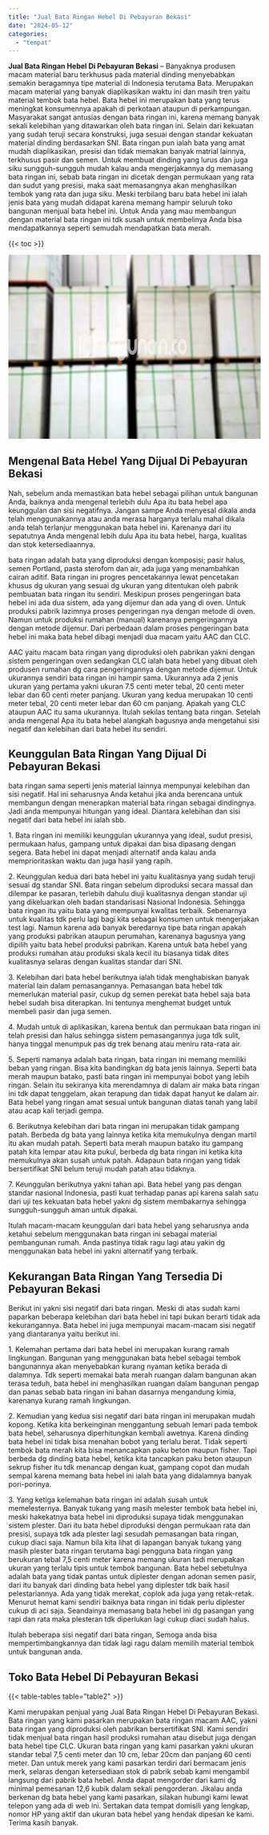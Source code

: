 ```yaml
---
title: "Jual Bata Ringan Hebel Di Pebayuran Bekasi"
date: "2024-05-12"
categories: 
  - "tempat"
---
```


**Jual Bata Ringan Hebel Di Pebayuran Bekasi** – Banyaknya produsen macam material baru terkhusus pada material dinding menyebabkan semakin beragamnya tipe material di Indonesia terutama Bata. Merupakan macam material yang banyak diaplikasikan waktu ini dan masih tren yaitu material tembok bata hebel. Bata hebel ini merupakan bata yang terus meningkat konsumennya apakah di perkotaan ataupun di perkampungan. Masyarakat sangat antusias dengan bata ringan ini, karena memang banyak sekali kelebihan yang ditawarkan oleh bata ringan ini. Selain dari kekuatan yang sudah teruji secara konstruksi, juga sesuai dengan standar kekuatan material dinding berdasarkan SNI. Bata ringan pun ialah bata yang amat mudah diaplikasikan, presisi dan tidak memakan banyak matrial lainnya, terkhusus pasir dan semen. Untuk membuat dinding yang lurus dan juga siku sungguh-sungguh mudah kalau anda mengerjakannya dg memasang bata ringan ini, sebab bata ringan ini dicetak dengan permukaan yang rata dan sudut yang presisi, maka saat memasangnya akan menghasilkan tembok yang rata dan juga siku. Meski terbilang baru bata hebel ini ialah jenis bata yang mudah didapat karena memang hampir seluruh toko bangunan menjual bata hebel ini. Untuk Anda yang mau membangun dengan material bata ringan ini tdk susah untuk membelinya Anda bisa mendapatkannya seperti semudah mendapatkan bata merah.

{{< toc >}}

![Jual Bata Ringan Hebel Di Pebayuran Bekasi](/images/jual-hebel-murah-39.png)

## Mengenal Bata Hebel Yang Dijual Di Pebayuran Bekasi

Nah, sebelum anda memastikan bata hebel sebagai pilihan untuk bangunan Anda, baiknya anda mengenal terlebih dulu Apa itu bata hebel apa keunggulan dan sisi negatifnya. Jangan sampe Anda menyesal dikala anda telah menggunakannya atau anda merasa harganya terlalu mahal dikala anda telah terlanjur menggunakan bata hebel ini. Karenanya dari itu sepatutnya Anda mengenal lebih dulu Apa itu bata hebel, harga, kualitas dan stok ketersediaannya.

bata ringan adalah bata yang diproduksi dengan komposisi; pasir halus, semen Portland, pasta sterofom dan air, ada juga yang menambahkan cairan aditif. Bata ringan ini progres pencetakannya lewat pencetakan khusus dg ukuran yang sesuai dg ukuran yang ditentukan oleh pabrik pembuatan bata ringan itu sendiri. Meskipun proses pengeringan bata hebel ini ada dua sistem, ada yang dijemur dan ada yang di oven. Untuk produksi pabrik lazimnya proses pengeringan nya dengan metode di oven. Namun untuk produksi rumahan (manual) karenanya pengeringannya dengan metode dijemur. Dari perbedaan dalam proses pengeringan bata hebel ini maka bata hebel dibagi menjadi dua macam yaitu AAC dan CLC.

AAC yaitu macam bata ringan yang diproduksi oleh pabrikan yakni dengan sistem pengeringan oven sedangkan CLC ialah bata hebel yang dibuat oleh produsen rumahan dg cara pengeringannya dengan metode dijemur. Untuk ukurannya sendiri bata ringan ini hampir sama. Ukurannya ada 2 jenis ukuran yang pertama yakni ukuran 7.5 centi meter tebal, 20 centi meter lebar dan 60 centi meter panjang. Ukuran yang kedua merupakan 10 centi meter tebal, 20 centi meter lebar dan 60 cm panjang. Apakah yang CLC ataupun AAC itu sama ukurannya. Itulah sekilas tentang bata ringan. Setelah anda mengenal Apa itu bata hebel alangkah bagusnya anda mengetahui sisi negatif dan kelebihan dari bata hebel itu sendiri.

## Keunggulan Bata Ringan Yang Dijual Di Pebayuran Bekasi

bata ringan sama seperti jenis material lainnya mempunyai kelebihan dan sisi negatif. Hal ini seharusnya Anda ketahui jika anda berencana untuk membangun dengan menerapkan material bata ringan sebagai dindingnya. Jadi anda mempunyai hitungan yang ideal. Diantara kelebihan dan sisi negatif dari bata hebel ini ialah sbb.

1\. Bata ringan ini memiliki keunggulan ukurannya yang ideal, sudut presisi, permukaan halus, gampang untuk dipakai dan bisa dipasang dengan segera. Bata hebel ini dapat menjadi alternatif anda kalau anda memprioritaskan waktu dan juga hasil yang rapih.

2\. Keunggulan kedua dari bata hebel ini yaitu kualitasnya yang sudah teruji sesuai dg standar SNI. Bata ringan sebelum diproduksi secara massal dan dilempar ke pasaran, terlebih dahulu diuji kualitasnya dengan standar uji yang dikeluarkan oleh badan standarisasi Nasional Indonesia. Sehingga bata ringan itu yaitu bata yang mempunyai kwalitas terbaik. Sebenarnya untuk kualitas tdk perlu lagi bagi kita sebagai konsumen untuk mengerjakan test lagi. Namun karena ada banyak beredarnya tipe bata ringan apakah yang produksi pabrikan ataupun perumahan, karenanya bagusnya yang dipilih yaitu bata hebel produksi pabrikan. Karena untuk bata hebel yang produksi rumahan atau produksi skala kecil itu biasanya tidak dites kualitasnya selaras dengan kualitas standar dari SNI.

3\. Kelebihan dari bata hebel berikutnya ialah tidak menghabiskan banyak material lain dalam pemasangannya. Pemasangan bata hebel tdk memerlukan material pasir, cukup dg semen perekat bata hebel saja bata hebel sudah bisa diterapkan. Ini tentunya menghemat budget untuk membeli pasir dan juga semen.

4\. Mudah untuk di aplikasikan, karena bentuk dan permukaan bata ringan ini telah presisi dan halus sehingga sistem pemasangannya juga tdk sulit, hanya tinggal menumpuk pas dg trek benang atau meniru rata-rata air.

5\. Seperti namanya adalah bata ringan, bata ringan ini memang memiliki beban yang ringan. Bisa kita bandingkan dg bata jenis lainnya. Seperti bata merah maupun batako, pasti bata ringan ini mempunyai bobot yang lebih ringan. Selain itu sekiranya kita merendamnya di dalam air maka bata ringan ini tdk dapat tenggelam, akan terapung dan tidak dapat hanyut ke dalam air. Bata hebel yang ringan amat sesuai untuk bangunan diatas tanah yang labil atau acap kali terjadi gempa.

6\. Berikutnya kelebihan dari bata ringan ini merupakan tidak gampang patah. Berbeda dg bata yang lainnya ketika kita memukulnya dengan martil itu akan mudah patah. Seperti bata merah maupun batako itu gampang patah kita lempar atau kita pukul, berbeda dg bata ringan ini ketika kita memukulnya akan susah untuk patah. Adapaun bata ringan yang tidak bersertifikat SNI belum teruji mudah patah atau tidaknya.

7\. Keunggulan berikutnya yakni tahan api. Bata hebel yang pas dengan standar nasional Indonesia, pasti kuat terhadap panas api karena salah satu dari uji tes kekuatan bata hebel yakni dg sistem membakarnya sehingga sungguh-sungguh aman untuk dipakai.

Itulah macam-macam keunggulan dari bata hebel yang seharusnya anda ketahui sebelum menggunakan bata ringan ini sebagai material pembangunan rumah. Anda pastinya tidak ragu lagi atau yakin dg menggunakan bata hebel ini yakni alternatif yang terbaik.

## Kekurangan Bata Ringan Yang Tersedia Di Pebayuran Bekasi

Berikut ini yakni sisi negatif dari bata ringan. Meski di atas sudah kami paparkan beberapa kelebihan dari bata hebel ini tapi bukan berarti tidak ada kekurangannya. Bata hebel ini juga mempunyai macam-macam sisi negatif yang diantaranya yaitu berikut ini.

1\. Kelemahan pertama dari bata hebel ini merupakan kurang ramah lingkungan. Bangunan yang menggunakan bata hebel sebagai tembok bangunannya akan menyebabkan kurang nyaman ketika berada di dalamnya. Tdk seperti memakai bata merah ruangan dalam bangunan akan terasa teduh, bata hebel ini menghasilkan ruangan dalam bangunan pengap dan panas sebab bata ringan ini bahan dasarnya mengandung kimia, karenanya kurang ramah lingkungan.

2\. Kemudian yang kedua sisi negatif dari bata ringan ini merupakan mudah kopong. Ketika kita berkeinginan menggantung sebuah lemari pada tembok bata hebel, seharusnya diperhitungkan kembali awetnya. Karena dinding bata hebel ini tidak bisa menahan bobot yang terlalu berat. Tidak seperti tembok bata merah kita bisa menancapkan paku beton maupun fisher. Tapi berbeda dg dinding bata hebel, ketika kita tancapkan paku beton ataupun sekrup fisher itu tdk menancap dengan kuat, gampang copot dan mudah sempal karena memang bata hebel ini ialah bata yang didalamnya banyak pori-porinya.

3\. Yang ketiga kelemahan bata ringan ini adalah susah untuk memelesternya. Banyak tukang yang masih melester tembok bata hebel ini, meski hakekatnya bata hebel ini diproduksi supaya tidak menggunakan sistem plester. Dari itu bata hebel diproduksi dengan permukaan rata dan presisi, supaya tdk ada plester lagi sesudah pemasangan bata ringan, cukup diaci saja. Namun bila kita lihat di lapangan banyak tukang yang masih plester bata ringan terutama bagi pengguna bata ringan yang berukuran tebal 7,5 centi meter karena memang ukuran tadi merupakan ukuran yang terlalu tipis untuk tembok bangunan. Bata hebel sebetulnya adalah bata yang tidak pantas untuk diplester dengan adonan semen pasir, dari itu banyak dari dinding bata hebel yang diplester tdk baik hasil pelestariannya. Ada yang tidak merekat, coplok ada juga yang retak-retak. Menurut hemat kami sendiri baiknya bata ringan ini tidak perlu diplester cukup di aci saja. Seandainya memasang bata hebel ini dg pasangan yang rapi dan rata maka plesteran tdk diperlukan lagi cukup diaci sudah halus.

Itulah beberapa sisi negatif dari bata ringan, Semoga anda bisa mempertimbangkannya dan tidak lagi ragu dalam memilih material tembok untuk bangunan anda.

## Toko Bata Hebel Di Pebayuran Bekasi

{{< table-tables table="table2" >}}

Kami merupakan penjual yang Jual Bata Ringan Hebel Di Pebayuran Bekasi. Bata ringan yang kami pasarkan merupakan bata ringan macam AAC, yakni bata ringan yang diproduksi oleh pabrikan bersertifikat SNI. Kami sendiri tidak menjual bata ringan hasil produksi rumahan atau disebut juga dengan bata hebel tipe CLC. Ukuran bata ringan yang kami pasarkan yakni ukuran standar tebal 7,5 centi meter dan 10 cm, lebar 20cm dan panjang 60 centi meter. Dan untuk merek yang kami pasarkan terdiri dari bermacam jenis merk, selaras dengan ketersediaan stok di pabrik sebab kami mengambil langsung dari pabrik bata hebel. Anda dapat mengorder dari kami dg minimal pemesanan 12,6 kubik dalam sekali pengorderan. Jikalau anda berkenan dg bata hebel yang kami pasarkan, silakan hubungi kami lewat telepon yang ada di web ini. Sertakan data tempat domisili yang lengkap, nomor HP yang aktif dan ukuran bata hebel yang hendak dipesan ke kami. Terima kasih banyak.
